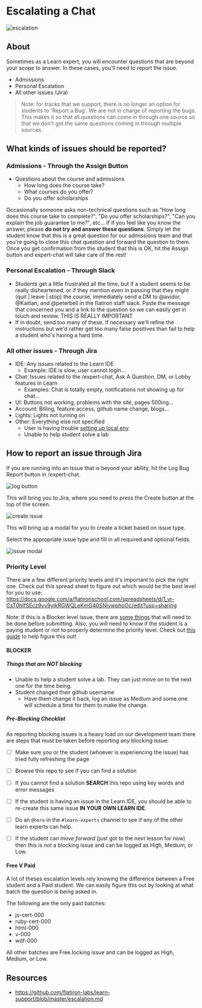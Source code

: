 # Escalating a Chat

![escalation](http://i.giphy.com/ToMjGpjpXMFPshSYGLm.gif)

## About

Sometimes as a Learn expert, you will encounter questions that are beyond your scope to answer. In these cases, you'll need to report the issue.

- Admissions
- Personal Escalation
- All other issues (Jira)

>Note: for tracks that we support, there is no longer an option for students to 'Report a Bug'. We are not in charge of reporting the bugs. This makes it so that all questions can come in through one source so that we don't get the same questions coming in through multiple sources.

## What kinds of issues should be reported?

### Admissions - Through the Assign Button

- Questions about the course and admissions
  - How long does the course take?
  - What courses do you offer?
  - Do you offer scholarships

Occasionally someone asks non-technical questions such as "How long does this course take to complete?", "Do you offer scholarships?", "Can you explain the job guarantee to me?", etc... If if you feel like you know the answer, please **do not try and answer these questions**. Simply let the student know that this is a great question for our admissions team and that you're going to close this chat question and forward the question to them. Once you get confirmation from the student that this is OK, hit the Assign button and expert-chat will take care of the rest!

### Personal Escalation - Through Slack

- Students get a little frustrated all the time, but if a student seems to be really disheartened, or if they mention even in passing that they might (quit | leave | stop) the course, immediately send a DM to @avidor, @Kaitlan, and @peterbell in the flatiron staff slack. Paste the message that concerned you and a link to the question so we can easily get in touch and review. THIS IS REALLY IMPORTANT
- If in doubt, send too many of these. If necessary we'll refine the instructions but we'd rather get too many false positives than fail to help a student who's having a hard time.

### All other issues - Through Jira

- IDE: Any issues related to the Learn IDE
  - Example: IDE is slow, user cannot login...
- Chat: Issues related to the /expert-chat, Ask A Question, DM, or Lobby features in Learn
  - Examples: Chat is totally empty, notifications not showing up for chat...
- UI: Buttons not working, problems with the site, pages 500ing...
- Account: Billing, feature access, github name change, blogs...
- Lights: Lights not turning on
- Other: Everything else not specified
  - User is having trouble [setting up local env](https://github.com/flatiron-labs/learn-support/blob/master/environment-setup.md)
  - Unable to help student solve a lab

## How to report an issue through Jira

If you are running into an issue that is beyond your ability, hit the Log Bug Report button in /expert-chat.

![log button](https://s3.amazonaws.com/learn-experts/jira-log-bug-report.png "log button")

This will bring you to Jira, where you need to press the Create button at the top of the screen.

![create issue](https://s3.amazonaws.com/learn-experts/jira-create-issue.png "Create Issue")

This will bring up a modal for you to create a ticket based on issue type.

Select the appropriate issue type and fill in all required and optional fields.

![issue modal](https://s3.amazonaws.com/learn-experts/jira-issue-modal.png "Issue Modal")

### Priority Level

There are a few different priority levels and it's important to pick the right one. Check out this spread sheet to figure out which would be the best level for you to use: https://docs.google.com/a/flatironschool.com/spreadsheets/d/1_yr-CsT0hIfSEcz9vv9yjkRGWQLeKmG40SNjywphoOc/edit?usp=sharing

Note: If this is a Blocker level issue, there are [some things](#pre-blocking-checklist) that will need to be done before submitting. Also, you will need to know if the student is a paying student or not to properly determine the priority level. Check out [this guide](#free-v-paid) to help figure this out!

#### BLOCKER

##### Things that are _NOT_ blocking

- Unable to help a student solve a lab. They can just move on to the next one for the time being.
- Student changed their github username
  - Have them change it back, log an issue as Medium and some one will schedule a time for them to make the change.

##### Pre-Blocking Checklist

As reporting blocking issues is a heavy load on our development team there are steps that must be taken before reporting _any_ blocking issue:

- [ ] Make sure you or the student (whoever is experiencing the issue) has tried fully refreshing the page
- [ ] Browse this repo to see if you can find a solution
- [ ] If you cannot find a solution **SEARCH** this repo using key words and error messages
- [ ] If the student is having an issue in the Learn IDE, you should be able to re-create this same issue **IN YOUR OWN LEARN IDE**.
- [ ] Do an `@here` in the `#learn-experts` channel to see if any of the other learn experts can help.
- [ ] If the student can _move forward_ (just got to the next lesson for now) then this is _not_ a blocking issue and can be logged as High, Medium, or Low.


#### Free V Paid

A lot of theses escalation levels rely knowing the difference between a Free student and a Paid student. We can easily figure this out by looking at what batch the question is being asked in.

The following are the only paid batches:

- js-cert-000
- ruby-cert-000
- html-000
- v-000
- wdf-000

All other batches are Free.locking issue and can be logged as High, Medium, or Low.

## Resources

- https://github.com/flatiron-labs/learn-support/blob/master/escalation.md
